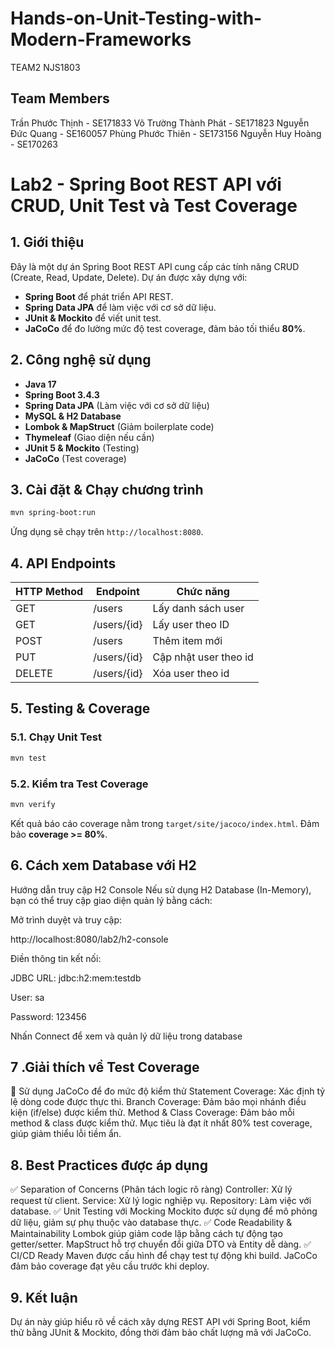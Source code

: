 # Hands-on-Unit-Testing-with-Modern-Frameworks
TEAM2 NJS1803

## Team Members
Trần Phước Thịnh  - SE171833
Võ Trường Thành Phát - SE171823
Nguyễn Đức Quang - SE160057
Phùng Phước Thiên - SE173156
Nguyễn Huy Hoàng - SE170263

# Lab2 - Spring Boot REST API với CRUD, Unit Test và Test Coverage

## 1. Giới thiệu
Đây là một dự án Spring Boot REST API cung cấp các tính năng CRUD (Create, Read, Update, Delete). Dự án được xây dựng với:
- **Spring Boot** để phát triển API REST.
- **Spring Data JPA** để làm việc với cơ sở dữ liệu.
- **JUnit & Mockito** để viết unit test.
- **JaCoCo** để đo lường mức độ test coverage, đảm bảo tối thiểu **80%**.

## 2. Công nghệ sử dụng
- **Java 17**
- **Spring Boot 3.4.3**
- **Spring Data JPA** (Làm việc với cơ sở dữ liệu)
- **MySQL & H2 Database**
- **Lombok & MapStruct** (Giảm boilerplate code)
- **Thymeleaf** (Giao diện nếu cần)
- **JUnit 5 & Mockito** (Testing)
- **JaCoCo** (Test coverage)

## 3. Cài đặt & Chạy chương trình


```bash
mvn spring-boot:run
```
Ứng dụng sẽ chạy trên `http://localhost:8080`.

## 4. API Endpoints
| HTTP Method | Endpoint | Chức năng             |
|------------|--------|-----------------------|
| GET        | /users | Lấy danh sách user    |
| GET        | /users/{id} | Lấy user theo ID      |
| POST       | /users | Thêm item mới         |
| PUT        | /users/{id} | Cập nhật user theo id |
| DELETE     | /users/{id} | Xóa user theo id      |

## 5. Testing & Coverage
### 5.1. Chạy Unit Test
```bash
mvn test
```
### 5.2. Kiểm tra Test Coverage
```bash
mvn verify
```
Kết quả báo cáo coverage nằm trong `target/site/jacoco/index.html`. Đảm bảo **coverage >= 80%**.

## 6. Cách xem Database với H2
Hướng dẫn truy cập H2 Console
Nếu sử dụng H2 Database (In-Memory), bạn có thể truy cập giao diện quản lý bằng cách:

Mở trình duyệt và truy cập:

http://localhost:8080/lab2/h2-console

Điền thông tin kết nối:

JDBC URL: jdbc:h2:mem:testdb

User: sa

Password: 123456

Nhấn Connect để xem và quản lý dữ liệu trong database

## 7 .Giải thích về Test Coverage
   🎯 Sử dụng JaCoCo để đo mức độ kiểm thử
   Statement Coverage: Xác định tỷ lệ dòng code được thực thi.
   Branch Coverage: Đảm bảo mọi nhánh điều kiện (if/else) được kiểm thử.
   Method & Class Coverage: Đảm bảo mỗi method & class được kiểm thử.
   Mục tiêu là đạt ít nhất 80% test coverage, giúp giảm thiểu lỗi tiềm ẩn.

## 8. Best Practices được áp dụng
   ✅ Separation of Concerns (Phân tách logic rõ ràng)
   Controller: Xử lý request từ client.
   Service: Xử lý logic nghiệp vụ.
   Repository: Làm việc với database.
   ✅ Unit Testing với Mocking
   Mockito được sử dụng để mô phỏng dữ liệu, giảm sự phụ thuộc vào database thực.
   ✅ Code Readability & Maintainability
   Lombok giúp giảm code lặp bằng cách tự động tạo getter/setter.
   MapStruct hỗ trợ chuyển đổi giữa DTO và Entity dễ dàng.
   ✅ CI/CD Ready
   Maven được cấu hình để chạy test tự động khi build.
   JaCoCo đảm bảo coverage đạt yêu cầu trước khi deploy.

## 9. Kết luận
Dự án này giúp hiểu rõ về cách xây dựng REST API với Spring Boot, kiểm thử bằng JUnit & Mockito, đồng thời đảm bảo chất lượng mã với JaCoCo.

